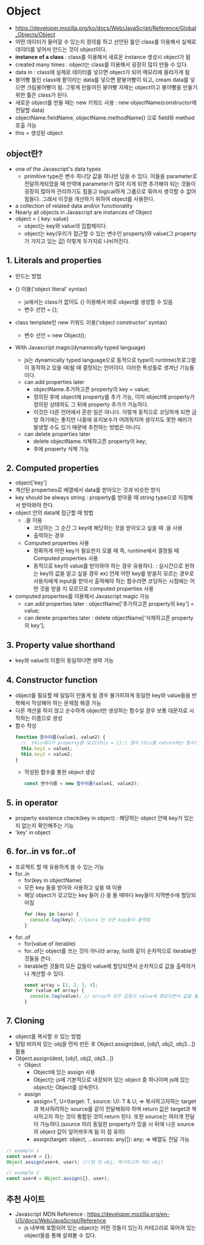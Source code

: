 # Object

- https://developer.mozilla.org/ko/docs/Web/JavaScript/Reference/Global_Objects/Object
- 어떤 데이터가 들어갈 수 있는지 정의를 하고 선언된 틀인 class를 이용해서 실제로 데이터를 넣어서 만드는 것이 object이다.
- **instance of a class** : class를 이용해서 새로운 instance 생성시 object가 됨
- created many times : object는 class를 이용해서 굉장히 많이 만들 수 있다.
- data in : class에 실제로 데이터를 넣으면 object가 되어 메모리에 올라가게 됨
- 붕어빵 틀인 class에 팥이라는 data를 넣으면 팥붕어빵이 되고, cream data를 넣으면 크림붕어빵이 됨. 그렇게 만들어진 붕어빵 자체는 object이고 붕어빵을 만들기 위한 틀은 class가 된다.
- 새로운 object를 만들 때는 new 키워드 사용 : new objectName(constructor에 전달할 data)
- objectName.fieldName, objectName.methodName() 으로 field와 method 호출 가능
- this = 생성된 object

## object란?

- one of the Javascript's data types
  - primitive type은 변수 하나당 값을 하나만 담을 수 있다. 이들을 parameter로 전달하게되었을 때 만약에 parameter가 많아 지게 되면 추가해야 되는 것들이 굉장히 많아져 관리하기도 힘들고 logical하게 그룹으로 묶어서 생각할 수 없어 힘들다. 그래서 이것을 개선하기 위하여 object를 사용한다.
- a collection of related data and/or functionality
- Nearly all objects in Javascript are instances of Object
- object = { key: value}
  - object는 key와 value의 집합체이다.
  - object는 key(우리가 접근할 수 있는 변수인 property)와 value(그 property가 가지고 있는 값) 이렇게 두가지로 나뉘어진다.

## 1. Literals and properties

- 만드는 방법
- {} 이용('object literal' syntax)
  - js에서는 class가 없어도 {} 이용해서 바로 object를 생성할 수 있음
  - 변수 선언 = {};
- class template인 new 키워드 이용('object constructor' syntax)

  - 변수 선언 = new Object();

- With Javascript magic(dynamically typed language)
  - js는 dynamically typed language으로 동적으로 type이 runtime(프로그램이 동작하고 있을 때)될 때 결정되는 언어이다. 이러한 특성들로 생겨난 기능들이다.
  - can add properties later
    - objectName.추가하고픈 property의 key = value;
    - 정의된 후에 object에 property를 추가 가능, 이미 object에 property가 정의된 상태여도 그 뒤에 property 추가가 가능하다.
    - 이것은 다른 언어에서 흔한 일은 아니다. 이렇게 동적으로 코딩하게 되면 금방 하기에는 좋지만 나중에 유지보수가 어려워지며 생각치도 못한 에러가 발생할 수도 있기 때문에 추천하는 방법은 아니다.
  - can delete properties later
    - delete objectName.삭제하고픈 property의 key;
    - 후에 property 삭제 가능

## 2. Computed properties

- object['key']
- 계산된 properties로 배열에서 data를 받아오는 것과 비슷한 방식
- key should be always string : property를 받아올 때 string type으로 지정해서 받아와야 한다.
- object 안의 data에 접근할 때 방법
  - .을 이용
    - 코딩하는 그 순간 그 key에 해당하는 것을 받아오고 싶을 때 .을 사용
    - 출력하는 경우
  - Computed properties 사용
    - 정확하게 어떤 key가 필요한지 모를 때 즉, runtime에서 결정될 때 Computed properties 사용
    - 동적으로 key의 value를 받아와야 하는 경우 유용하다. : 실시간으로 원하는 key의 값을 알고 싶을 경우 ex) 언제 어떤 key를 받을지 모르는 경우로 사용자에게 input을 받아서 출력해야 하는 함수라면 코딩하는 시점에는 어떤 것을 받을 지 모르므로 computed properties 사용
- computed properties를 이용해서 Javascript magic 가능
  - can add properties later : objectName['추가하고픈 property의 key'] = value;
  - can delete properties later : delete objectName['삭제하고픈 property의 key'];

## 3. Property value shorthand

- key와 value의 이름이 동일하다면 생략 가능

## 4. Constructor function

- object를 필요할 때 일일히 만들게 될 경우 불가피하게 동일한 key와 value들을 반복해서 작성해야 하는 문제점 해결 가능
- 다른 계산을 하지 않고 순수하게 object만 생성하는 함수일 경우 보통 대문자로 시작하는 이름으로 생성
- 함수 작성
  ```js
  function 함수이름(value1, value2) {
    //  this에다가 property를 넣고(this = {};) 결국 this를 return하는 함수(return this;)
    this.key1 = value1;
    this.key2 = value2;
  }
  ```
  - 작성된 함수를 통한 object 생성
    ```js
    const 변수이름 = new 함수이름(value1, value2);
    ```

## 5. in operator

- property existence check(key in object) : 해당하는 object 안에 key가 있는지 없는지 확인해주는 기능
- 'key' in object

## 6. for..in vs for..of

- 프로젝트 할 때 유용하게 쓸 수 있는 기능
- for..in
  - for(key in objectName)
  - 모든 key 들을 받아와 사용하고 싶을 때 이용
  - 해당 object가 갖고있는 key 들이 {} 을 돌 때마다 key들이 지역변수에 할당되어짐
    ```js
    for (key in laura) {
      console.log(key); //laura 안 모든 key들이 출력됨
    }
    ```
- for..of
  - for(value of iterable)
  - for..of는 object를 쓰는 것이 아니라 array, list와 같이 순차적으로 iterable한 것들을 쓴다.
  - iterable한 것들의 모든 값들이 value에 할당되면서 순차적으로 값을 출력하거나 계산할 수 있다.
    ```js
    const array = [1, 2, 3, 4];
    for (value of array) {
      console.log(value); // array의 모든 값들이 value에 할당되면서 값을 출력
    }
    ```

## 7. Cloning

- object를 복사할 수 있는 방법
- 텅텅 비어져 있는 obj을 먼저 만든 후 Object.assign(dest, [obj1, obj2, obj3...]) 활용
- Object.assign(dest, [obj1, obj2, obj3...])
  - Object
    - Object에 있는 assign 사용
    - Object는 js에 기본적으로 내장되어 있는 object 중 하나이며 js에 있는 object는 Object를 상속한다.
  - assign
    - assign<T, U>(target: T, source: U): T & U; => 복사하고자하는 target과 복사하려하는 source를 같이 전달해줘야 하며 return 값은 target과 복사하고자 하는 것이 통합된 것이 return 된다. 또한 source는 여러개 전달이 가능하다.(source 끼리 동일한 property가 있을 시 뒤에 나온 source의 object 값이 덮어씌우게 됨 이 점 유의)
    - assign(target: object, ...sources: any[]): any; => 배열도 전달 가능

```js
// example 1
const user4 = {};
Object.assign(user4, user); //(텅 빈 obj, 복사하고자 하는 obj)

// example 2
const user4 = Object.assign({}, user);
```

## 추천 사이트

- Javascript MDN Reference : https://developer.mozilla.org/en-US/docs/Web/JavaScript/Reference
  - js 내부에 포함되어 있는 object는 어떤 것들이 있는지 카테고리로 묶어져 있는 object들을 통해 살펴볼 수 있다.
